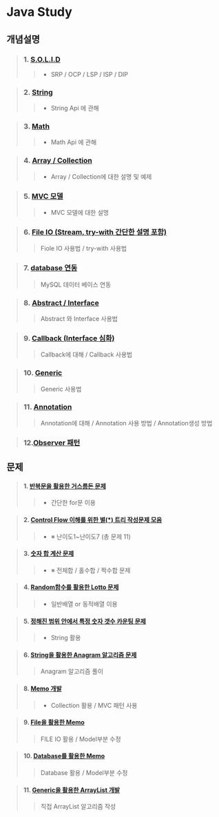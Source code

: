 # Java Study

## 개념설명

> ### 1. [S.O.L.I.D](https://github.com/Lee-KyungSeok/OOP_Solid)
>> - SRP / OCP / LSP / ISP / DIP

> ### 2.  [String](https://github.com/Lee-KyungSeok/String)
>> - String Api 에 관해

> ### 3.  [Math](https://github.com/Lee-KyungSeok/Math)
>> - Math Api 에 관해

> ### 4.  [Array / Collection](https://github.com/Lee-KyungSeok/Array-Collection)
>> - Array / Collection에 대한 설명 및 예제

> ### 5.  [MVC 모델](https://github.com/Lee-KyungSeok/MVCModel)
>> - MVC 모델에 대한 설명

> ### 6. [File IO (Stream, try-with 간단한 설명 포함)](https://github.com/Lee-KyungSeok/Study/tree/master/Java/Contents/File%20IO)
>> Fiole IO 사용법 / try-with 사용법

> ### 7. [database 연동](https://github.com/Lee-KyungSeok/Study/tree/master/Java/Contents/Database%20Connection)
>> MySQL 데이터 베이스 연동

> ### 8. [Abstract / Interface](https://github.com/Lee-KyungSeok/Study/tree/master/Java/Contents/Abstract%2C%20Interface)
>> Abstract 와 Interface 사용법

> ### 9. [Callback (Interface 심화)](https://github.com/Lee-KyungSeok/Study/tree/master/Java/Contents/CallbackExample)
>> Callback에 대해 / Callback 사용법

> ### 10. [Generic](https://github.com/Lee-KyungSeok/Study/tree/master/Java/Contents/Generic)
>> Generic 사용법

> ### 11. [Annotation](https://github.com/Lee-KyungSeok/Study/tree/master/Java/Contents/Annotation)
>> Annotation에 대해 / Annotation 사용 방법 / Annotation생성 방법

> ### 12.[Observer 패턴]()
>> 

## 문제
> #### 1. [반복문을 활용한 거스름돈 문제](https://github.com/Lee-KyungSeok/ChangeMoney)
>> - 간단한 for문 이용

> #### 2. [Control Flow 이해를 위한 별(\*) 트리 작성문제 모음](https://github.com/Lee-KyungSeok/Study/tree/master/Java/Example/ControlFlowExample)
>> - ※ 난이도1~난이도7 (총 문제 11)

> #### 3. [숫자 합 계산 문제](https://github.com/Lee-KyungSeok/SumExample)
>> - ※ 전체합 / 홀수합 / 짝수합 문제

> #### 4. [Random함수를 활용한 Lotto 문제](https://github.com/Lee-KyungSeok/LottoExample)
>> - 일반배열 or 동적배열 이용

> #### 5. [정해진 범위 안에서 특정 숫자 갯수 카운팅 문제](https://github.com/Lee-KyungSeok/CountNumber)
>> - String 활용

> #### 6. [String을 활용한 Anagram 알고리즘 문제](https://github.com/Lee-KyungSeok/AnagramAlgorithm)
>> Anagram 알고리즘 풀이

> #### 8. [Memo 개발](https://github.com/Lee-KyungSeok/MemoExample)
>> - Collection 활용 / MVC 패턴 사용

> #### 9. [File을 활용한 Memo](https://github.com/Lee-KyungSeok/Study/tree/master/Java/Example/Memo2)
>> FILE IO 활용 / Model부분 수정

> #### 10. [Database를 활용한 Memo](https://github.com/Lee-KyungSeok/Study/tree/master/Java/Example/MemoDatabase)
>> Database 활용 / Model부분 수정

> #### 11. [Generic을 활용한 ArrayList 개발](https://github.com/Lee-KyungSeok/Study/tree/master/Java/Example/GenericExampleAnsnwer)
>> 직접 ArrayList 알고리즘 작성
